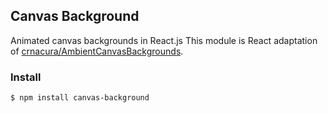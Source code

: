 ## Canvas Background

Animated canvas backgrounds in React.js
This module is React adaptation of [crnacura/AmbientCanvasBackgrounds](https://github.com/crnacura/AmbientCanvasBackgrounds).

### Install
```bash
$ npm install canvas-background
```
